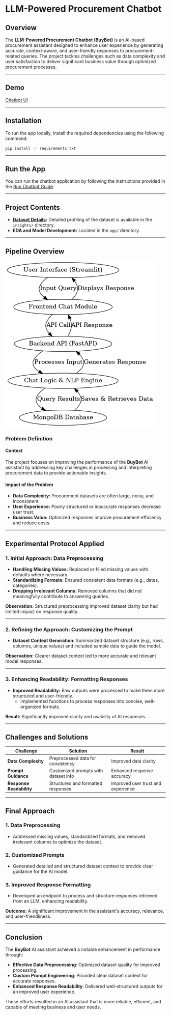 # LLM-Powered Procurement Chatbot

## Overview

The **LLM-Powered Procurement Chatbot (BuyBot)** is an AI-based procurement assistant designed to enhance user experience by generating accurate, context-aware, and user-friendly responses to procurement-related queries. The project tackles challenges such as data complexity and user satisfaction to deliver significant business value through optimized procurement processes.

---

## Demo

[Chatbot UI](https://drive.google.com/file/d/1Bdt5IwgrxygklByiOcchDbMcpn31pg9x/view?usp=sharing)

---

## Installation

To run the app locally, install the required dependencies using the following command:

```bash
pip install -r requirements.txt
```

---

## Run the App

You can run the chatbot application by following the instructions provided in the [Run Chatbot Guide](https://github.com/AfafSaedabdlrahman/procurement-Chatbot/blob/main/app/readme.md).

---

## Project Contents

- **[Dataset Details](https://github.com/AfafSaedabdlrahman/procurement-Chatbot/tree/main/DataSet):** Detailed profiling of the dataset is available in the `insights/` directory.
- **EDA and Model Development:** Located in the `app/` directory.

---

## Pipeline Overview

![Pipeline](pipeline.png)

### Problem Definition

#### Context

The project focuses on improving the performance of the **BuyBot** AI assistant by addressing key challenges in processing and interpreting procurement data to provide actionable insights.

#### Impact of the Problem

- **Data Complexity:** Procurement datasets are often large, noisy, and inconsistent.
- **User Experience:** Poorly structured or inaccurate responses decrease user trust.
- **Business Value:** Optimized responses improve procurement efficiency and reduce costs.

---

## Experimental Protocol Applied

### 1. Initial Approach: Data Preprocessing

- **Handling Missing Values:** Replaced or filled missing values with defaults where necessary.
- **Standardizing Formats:** Ensured consistent data formats (e.g., dates, categories).
- **Dropping Irrelevant Columns:** Removed columns that did not meaningfully contribute to answering queries.

**Observation:** Structured preprocessing improved dataset clarity but had limited impact on response quality.

---

### 2. Refining the Approach: Customizing the Prompt

- **Dataset Context Generation:** Summarized dataset structure (e.g., rows, columns, unique values) and included sample data to guide the model.

**Observation:** Clearer dataset context led to more accurate and relevant model responses.

---

### 3. Enhancing Readability: Formatting Responses

- **Improved Readability:** Raw outputs were processed to make them more structured and user-friendly.
  - Implemented functions to process responses into concise, well-organized formats.

**Result:** Significantly improved clarity and usability of AI responses.

---

## Challenges and Solutions

| Challenge                 | Solution                              | Result                                 |
|---------------------------|---------------------------------------|----------------------------------------|
| **Data Complexity**       | Preprocessed data for consistency    | Improved data clarity                 |
| **Prompt Guidance**       | Customized prompts with dataset info | Enhanced response accuracy            |
| **Response Readability**  | Structured and formatted responses   | Improved user trust and experience    |

---

## Final Approach

### 1. Data Preprocessing

- Addressed missing values, standardized formats, and removed irrelevant columns to optimize the dataset.

### 2. Customized Prompts

- Generated detailed and structured dataset context to provide clear guidance for the AI model.

### 3. Improved Response Formatting

- Developed an endpoint to process and structure responses retrieved from an LLM, enhancing readability.

**Outcome:** A significant improvement in the assistant's accuracy, relevance, and user-friendliness.

---

## Conclusion

The **BuyBot** AI assistant achieved a notable enhancement in performance through:

- **Effective Data Preprocessing**: Optimized dataset quality for improved processing.
- **Custom Prompt Engineering**: Provided clear dataset context for accurate responses.
- **Enhanced Response Readability**: Delivered well-structured outputs for an improved user experience.

These efforts resulted in an AI assistant that is more reliable, efficient, and capable of meeting business and user needs.
